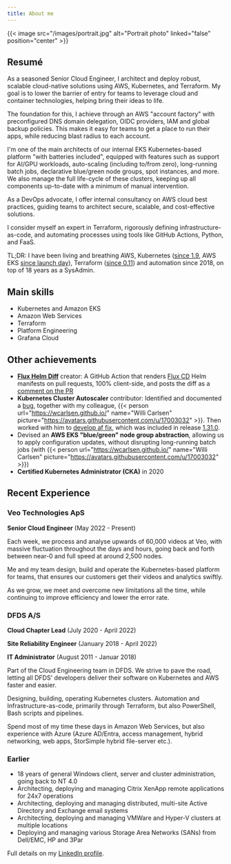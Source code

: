 ```yaml
---
title: About me
---
```


{{< image src="/images/portrait.jpg" alt="Portrait photo" linked="false" position="center" >}}

<!--more-->

## Resumé

As a seasoned Senior Cloud Engineer, I architect and deploy robust, scalable cloud-native solutions using AWS, Kubernetes, and Terraform. My goal is to lower the barrier of entry for teams to leverage cloud and container technologies, helping bring their ideas to life.

The foundation for this, I achieve through an AWS "account factory" with preconfigured DNS domain delegation, OIDC providers, IAM and global backup policies. This makes it easy for teams to get a place to run their apps, while reducing blast radius to each account.

I'm one of the main architects of our internal EKS Kubernetes-based platform "with batteries included", equipped with features such as support for AI/GPU workloads, auto-scaling (including to/from zero), long-running batch jobs, declarative blue/green node groups, spot instances, and more. We also manage the full life-cycle of these clusters, keeping up all components up-to-date with a minimum of manual intervention.

As a DevOps advocate, I offer internal consultancy on AWS cloud best practices, guiding teams to architect secure, scalable, and cost-effective solutions.

I consider myself an expert in Terraform, rigorously defining infrastructure-as-code, and automating processes using tools like GitHub Actions, Python, and FaaS.

TL;DR: I have been living and breathing AWS, Kubernetes ([since 1.9](https://kubernetes.io/blog/2017/12/kubernetes-19-workloads-expanded-ecosystem/), AWS EKS [since launch day](https://aws.amazon.com/blogs/aws/amazon-eks-now-generally-available/)), Terraform ([since 0.11](https://www.hashicorp.com/en/blog/hashicorp-terraform-0-11)) and automation since 2018, on top of 18 years as a SysAdmin.

## Main skills

- Kubernetes and Amazon EKS
- Amazon Web Services
- Terraform
- Platform Engineering
- Grafana Cloud

## Other achievements

- [**Flux Helm Diff**](../posts/flux-helm-diff) creator: A GitHub Action that renders [Flux CD](https://fluxcd.io/) Helm manifests on pull requests, 100% client-side, and posts the diff as a [comment on the PR](https://github.com/marketplace/actions/flux-helm-diff#example-outputpr-comment)
- **Kubernetes Cluster Autoscaler** contributor: Identified and documented a [bug](https://github.com/kubernetes/autoscaler/issues/6481), together with my colleague, {{< person url="https://wcarlsen.github.io/" name="Willi Carlsen" picture="https://avatars.githubusercontent.com/u/17003032" >}}. Then worked with him to [develop af fix](https://github.com/kubernetes/autoscaler/pull/6482), which was included in release [1.31.0](https://github.com/kubernetes/autoscaler/releases/tag/cluster-autoscaler-1.31.0).
- Devised an **AWS EKS "blue/green" node group abstraction**, allowing us to apply configuration updates, without disrupting long-running batch jobs (with {{< person url="https://wcarlsen.github.io/" name="Willi Carlsen" picture="https://avatars.githubusercontent.com/u/17003032" >}})
- **Certified Kubernetes Administrator (CKA)** in 2020

## Recent Experience

### Veo Technologies ApS

**Senior Cloud Engineer** (May 2022 - Present)

Each week, we process and analyse upwards of 60,000 videos at Veo, with massive fluctuation throughout the days and hours, going back and forth between near-0 and full speed at around 2,500 nodes.

Me and my team design, build and operate the Kubernetes-based platform for teams, that ensures our customers get their videos and analytics swiftly.

As we grow, we meet and overcome new limitations all the time, while continuing to improve efficiency and lower the error rate.

### DFDS A/S

**Cloud Chapter Lead** (July 2020 - April 2022)

**Site Reliability Engineer** (January 2018 - April 2022)

**IT Administrator** (August 2011 - Januar 2018)

Part of the Cloud Engineering team in DFDS. We strive to pave the road, letting all DFDS' developers deliver their software on Kubernetes and AWS faster and easier.

Designing, building, operating Kubernetes clusters. Automation and Infrastructure-as-code, primarily through Terraform, but also PowerShell, Bash scripts and pipelines.

Spend most of my time these days in Amazon Web Services, but also experience with Azure (Azure AD/Entra, access management, hybrid networking, web apps, StorSimple hybrid file-server etc.).

### Earlier

- 18 years of general Windows client, server and cluster administration, going back to NT 4.0
- Architecting, deploying and managing Citrix XenApp remote applications for 24x7 operations
- Architecting, deploying and managing distributed, multi-site Active Directory and Exchange email systems
- Architecting, deploying and managing VMWare and Hyper-V clusters at multiple locations
- Deploying and managing various Storage Area Networks (SANs) from Dell/EMC, HP and 3Par

Full details on my [LinkedIn profile](https://www.linkedin.com/in/rasmusrask/details/experience/).
